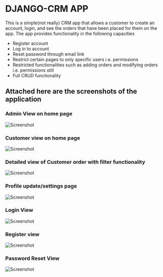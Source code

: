 # DJANGO-CRM APP
This is a simple(not really) CRM app that allows a customer to create an account, login, and see the orders that have been placed for them on the app.
The app provides functionality in the following capacities
- Register account
- Log in to account
- Reset password through email link
- Restrict certain pages to only specific users i.e. permissions
- Restricted functionalities such as adding orders and modifying orders i.e. permissions still
- Full CRUD functionality

## Attached here are the screenshots of the application

### Admin View on home page
![Screenshot](https://github.com/DavidMasila/Django_Development2/blob/master/Django_CRM_App/1.png)

### Customer view on home page
![Screenshot](https://github.com/DavidMasila/Django_Development2/blob/master/Django_CRM_App/7.png)

### Detailed view of Customer order with filter functionality
![Screenshot](https://github.com/DavidMasila/Django_Development2/blob/master/Django_CRM_App/2.png)

### Profile update/settings page
![Screenshot](https://github.com/DavidMasila/Django_Development2/blob/master/Django_CRM_App/3.png)

### Login View
![Screenshot](https://github.com/DavidMasila/Django_Development2/blob/master/Django_CRM_App/4.png)

### Register view
![Screenshot](https://github.com/DavidMasila/Django_Development2/blob/master/Django_CRM_App/5.png)

### Password Reset View
![Screenshot](https://github.com/DavidMasila/Django_Development2/blob/master/Django_CRM_App/6.png)
